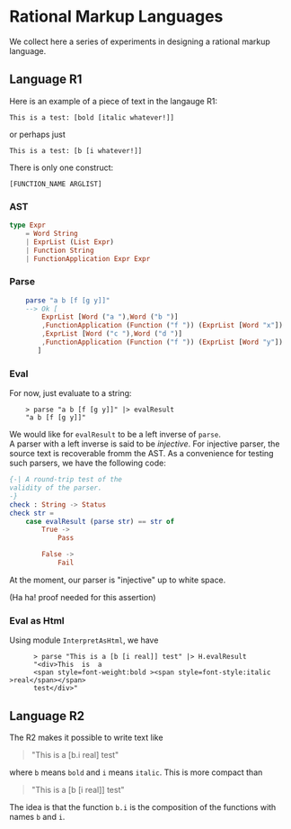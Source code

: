 # Rational Markup Languages

We collect here  a series of experiments in 
designing a rational markup language.


## Language R1


Here is an example of a piece of text in the langauge
R1:

```
This is a test: [bold [italic whatever!]]
```

or perhaps just 

```
This is a test: [b [i whatever!]]
```

There is only one construct:

```
[FUNCTION_NAME ARGLIST]
```

### AST

```elm
type Expr
    = Word String
    | ExprList (List Expr)
    | Function String
    | FunctionApplication Expr Expr
```

### Parse 

```elm
    parse "a b [f [g y]]"
    --> Ok [
        ExprList [Word ("a "),Word ("b ")]
        ,FunctionApplication (Function ("f ")) (ExprList [Word "x"])
        ,ExprList [Word ("c "),Word ("d ")]
        ,FunctionApplication (Function ("f ")) (ExprList [Word "y"])
       ]
```

### Eval

For now, just evaluate to a string:

```
    > parse "a b [f [g y]]" |> evalResult
    "a b [f [g y]]"
```

We would like for `evalResult` to be a left inverse of `parse`.  
A parser with a left inverse is said to be *injective*. 
For injective parser, the source text is recoverable 
fromm the AST.  As a convenience for testing such parsers,
we have the following code:

```elm
{-| A round-trip test of the
validity of the parser.
-}
check : String -> Status
check str =
    case evalResult (parse str) == str of
        True ->
            Pass

        False ->
            Fail
```

At the moment, our parser is "injective" up to white space.

(Ha ha! proof needed for this assertion)

### Eval as Html

Using module `InterpretAsHtml`, we have

```
      > parse "This is a [b [i real]] test" |> H.evalResult
      "<div>This  is  a
      <span style=font-weight:bold ><span style=font-style:italic >real</span></span>
      test</div>"
```

## Language R2

The R2 makes it possible to write text like

> "This is a [b.i real] test"

 
where `b` means `bold` and `i` means `italic`.
This is more compact than

> "This is a [b [i real]] test"

The idea is that the function
 `b.i` is the composition of the functions  with names
 `b` and `i`.
